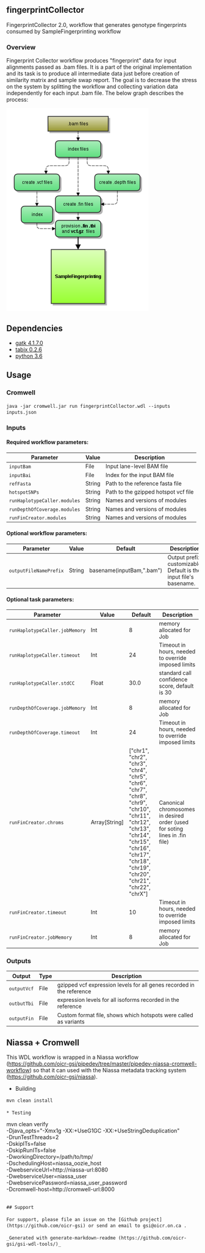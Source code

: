 ## fingerprintCollector

FingerprintCollector 2.0, workflow that generates genotype fingerprints consumed by SampleFingerprinting workflow

### Overview

Fingerprint Collector workflow produces "fingerprint" data for input alignments passed as .bam files. It is a part of the
original implementation and its task is to produce all intermediate data just before creation of similarity matrix 
and sample swap report. The goal is to decrease the stress on the system by splitting the workflow and collecting 
variation data independently for each input .bam file. The below graph describes the process:

![sample-fingerprinting flowchart](docs/FingerprintCollector_specs.png)

## Dependencies

* [gatk 4.1.7.0](https://gatk.broadinstitute.org)
* [tabix 0.2.6](http://www.htslib.org)
* [python 3.6](https://www.python.org/)


## Usage

### Cromwell
```
java -jar cromwell.jar run fingerprintCollector.wdl --inputs inputs.json
```

### Inputs

#### Required workflow parameters:
Parameter|Value|Description
---|---|---
`inputBam`|File|Input lane-level BAM file
`inputBai`|File|Index for the input BAM file
`refFasta`|String|Path to the reference fasta file
`hotspotSNPs`|String|Path to the gzipped hotspot vcf file
`runHaplotypeCaller.modules`|String|Names and versions of modules
`runDepthOfCoverage.modules`|String|Names and versions of modules
`runFinCreator.modules`|String|Names and versions of modules


#### Optional workflow parameters:
Parameter|Value|Default|Description
---|---|---|---
`outputFileNamePrefix`|String|basename(inputBam,".bam")|Output prefix, customizable. Default is the input file's basename.


#### Optional task parameters:
Parameter|Value|Default|Description
---|---|---|---
`runHaplotypeCaller.jobMemory`|Int|8|memory allocated for Job
`runHaplotypeCaller.timeout`|Int|24|Timeout in hours, needed to override imposed limits
`runHaplotypeCaller.stdCC`|Float|30.0|standard call confidence score, default is 30
`runDepthOfCoverage.jobMemory`|Int|8|memory allocated for Job
`runDepthOfCoverage.timeout`|Int|24|Timeout in hours, needed to override imposed limits
`runFinCreator.chroms`|Array[String]|["chr1", "chr2", "chr3", "chr4", "chr5", "chr6", "chr7", "chr8", "chr9", "chr10", "chr11", "chr12", "chr13", "chr14", "chr15", "chr16", "chr17", "chr18", "chr19", "chr20", "chr21", "chr22", "chrX"]|Canonical chromosomes in desired order (used for soting lines in .fin file)
`runFinCreator.timeout`|Int|10|Timeout in hours, needed to override imposed limits
`runFinCreator.jobMemory`|Int|8|memory allocated for Job


### Outputs

Output | Type | Description
---|---|---
`outputVcf`|File|gzipped vcf expression levels for all genes recorded in the reference
`outbutTbi`|File|expression levels for all isoforms recorded in the reference
`outputFin`|File|Custom format file, shows which hotspots were called as variants


## Niassa + Cromwell

This WDL workflow is wrapped in a Niassa workflow (https://github.com/oicr-gsi/pipedev/tree/master/pipedev-niassa-cromwell-workflow) so that it can used with the Niassa metadata tracking system (https://github.com/oicr-gsi/niassa).

* Building
```
mvn clean install

* Testing
```
mvn clean verify \
-Djava_opts="-Xmx1g -XX:+UseG1GC -XX:+UseStringDeduplication" \
-DrunTestThreads=2 \
-DskipITs=false \
-DskipRunITs=false \
-DworkingDirectory=/path/to/tmp/ \
-DschedulingHost=niassa_oozie_host \
-DwebserviceUrl=http://niassa-url:8080 \
-DwebserviceUser=niassa_user \
-DwebservicePassword=niassa_user_password \
-Dcromwell-host=http://cromwell-url:8000
```

## Support

For support, please file an issue on the [Github project](https://github.com/oicr-gsi) or send an email to gsi@oicr.on.ca .

_Generated with generate-markdown-readme (https://github.com/oicr-gsi/gsi-wdl-tools/)_
